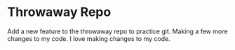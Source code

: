 # Throwaway Repo

Add a new feature to the throwaway repo to practice git.
Making a few more changes to my code.
I love making changes to my code.
